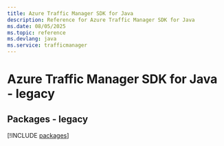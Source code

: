 ```yaml
---
title: Azure Traffic Manager SDK for Java
description: Reference for Azure Traffic Manager SDK for Java
ms.date: 08/05/2025
ms.topic: reference
ms.devlang: java
ms.service: trafficmanager
---
```

# Azure Traffic Manager SDK for Java - legacy
## Packages - legacy
[!INCLUDE [packages](traffic-manager-index.md)]